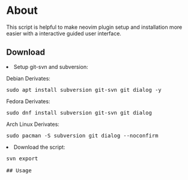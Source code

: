 # About

This script is helpful to make neovim plugin setup and installation more easier with a interactive guided user interface. 

## Download

<li> Setup git-svn and subversion:</li>

Debian Derivates:

<pre>sudo apt install subversion git-svn git dialog -y </pre>

Fedora Derivates:

<pre>sudo dnf install subversion git-svn git dialog</pre> 

Arch Linux Derivates:

<pre>sudo pacman -S subversion git dialog --noconfirm</pre>

<li>Download the script:</li>

<!-- Work in progress, more detailed documentation and ilustrated images of usage soon !-->

<pre>svn export</li>

## Usage 
